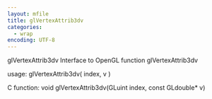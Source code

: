 ```yaml
---
layout: mfile
title: glVertexAttrib3dv
categories:
  - wrap
encoding: UTF-8
---
```


glVertexAttrib3dv  Interface to OpenGL function glVertexAttrib3dv

usage:  glVertexAttrib3dv( index, v )

C function:  void glVertexAttrib3dv(GLuint index, const GLdouble\* v)